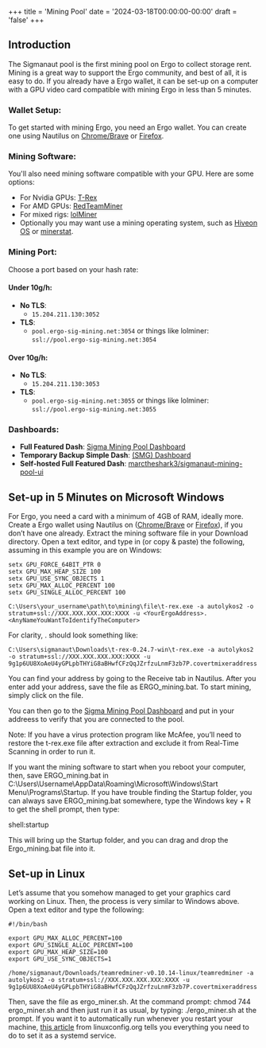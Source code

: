 +++
title = 'Mining Pool'
date = '2024-03-18T00:00:00-00:00'
draft = 'false'
+++

## Introduction

The Sigmanaut pool is the first mining pool on Ergo to collect storage rent. Mining is a great way to support the Ergo community, and best of all, it is easy to do. If you already have a Ergo wallet, it can be set-up on a computer with a GPU video card compatible with mining Ergo in less than 5 minutes.

### Wallet Setup:

To get started with mining Ergo, you need an Ergo wallet. You can create one using Nautilus on [Chrome/Brave](https://chrome.google.com/webstore/detail/nautilus-wallet/gjlmehlldlphhljhpnlddaodbjjcchai) or [Firefox](https://addons.mozilla.org/bs/firefox/addon/nautilus/).

### Mining Software:

You'll also need mining software compatible with your GPU. Here are some options:
- For Nvidia GPUs: [T-Rex](https://github.com/trexminer/T-Rex/releases/)
- For AMD GPUs: [RedTeamMiner](https://github.com/todxx/teamredminer/releases)
- For mixed rigs: [lolMiner](https://github.com/Lolliedieb/lolMiner-releases/releases)
- Optionally you may want use a mining operating system, such as [Hiveon OS](https://hiveon.com/os/) or [minerstat](https://minerstat.com/).

### Mining Port:

Choose a port based on your hash rate:

#### Under 10g/h:

- **No TLS**:
  - `15.204.211.130:3052`
- **TLS**:
  - `pool.ergo-sig-mining.net:3054` or things like lolminer: `ssl://pool.ergo-sig-mining.net:3054`

#### Over 10g/h:

- **No TLS**:
  - `15.204.211.130:3053`
- **TLS**:
  - `pool.ergo-sig-mining.net:3055` or things like lolminer: `ssl://pool.ergo-sig-mining.net:3055`

### Dashboards:

- **Full Featured Dash**: [Sigma Mining Pool Dashboard](https://dash.ergo-sig-mining.net/)
- **Temporary Backup Simple Dash**: [(SMG) Dashboard](https://my.ergoport.dev/cgi-bin/mining/mining_all.html)
- **Self-hosted Full Featured Dash**: [marctheshark3/sigmanaut-mining-pool-ui](https://github.com/marctheshark3/sigmanaut-mining-pool-ui/tree/main)

## Set-up in 5 Minutes on Microsoft Windows

For Ergo, you need a card with a minimum of 4GB of RAM, ideally more. Create a Ergo wallet using Nautilus on ([Chrome/Brave](https://chrome.google.com/webstore/detail/nautilus-wallet/gjlmehlldlphhljhpnlddaodbjjcchai) or [Firefox](https://addons.mozilla.org/bs/firefox/addon/nautilus/)), if you don’t have one already. Extract the mining software file in your Download directory. Open a text editor, and type in (or copy & paste) the following, assuming in this example you are on Windows:

```
setx GPU_FORCE_64BIT_PTR 0
setx GPU_MAX_HEAP_SIZE 100
setx GPU_USE_SYNC_OBJECTS 1
setx GPU_MAX_ALLOC_PERCENT 100
setx GPU_SINGLE_ALLOC_PERCENT 100

C:\Users\your_username\path\to\mining\file\t-rex.exe -a autolykos2 -o stratum+ssl://XXX.XXX.XXX.XXX:XXXX -u <YourErgoAddress>.<AnyNameYouWantToIdentifyTheComputer>
```

For clarity, <YourErgoAddress>.<AnyNameYouWantToIdentifyTheComputer> should look something like:

```
C:\Users\sigmanaut\Downloads\t-rex-0.24.7-win\t-rex.exe -a autolykos2 -o stratum+ssl://XXX.XXX.XXX.XXX:XXXX -u 9g1p6UU8XoAeU4yGPLpbTHYiG8aBHwfCFzQqJZrfzuLnmF3zb7P.covertmixeraddress
```

You can find your address by going to the Receive tab in Nautilus. After you enter add your address, save the file as ERGO_mining.bat. To start mining, simply click on the file.


You can then go to the [Sigma Mining Pool Dashboard](https://dash.ergo-sig-mining.net/) and put in your addreess to verify that you are connected to the pool.

Note: If you have a virus protection program like McAfee, you’ll need to restore the t-rex.exe file after extraction and exclude it from Real-Time Scanning in order to run it.

If you want the mining software to start when you reboot your computer, then, save ERGO_mining.bat in C:\Users\Username\AppData\Roaming\Microsoft\Windows\Start Menu\Programs\Startup. If you have trouble finding the Startup folder, you can always save ERGO_mining.bat somewhere, type the Windows key + R to get the shell prompt, then type:

shell:startup 

This will bring up the Startup folder, and you can drag and drop the Ergo_mining.bat file into it. 

## Set-up in Linux

Let’s assume that you somehow managed to get your graphics card working on Linux. Then, the process is very similar to Windows above. Open a text editor and type the following:

```
#!/bin/bash

export GPU_MAX_ALLOC_PERCENT=100
export GPU_SINGLE_ALLOC_PERCENT=100
export GPU_MAX_HEAP_SIZE=100
export GPU_USE_SYNC_OBJECTS=1

/home/sigmanaut/Downloads/teamredminer-v0.10.14-linux/teamredminer -a autolykos2 -o stratum+ssl://XXX.XXX.XXX.XXX:XXXX -u  9g1p6UU8XoAeU4yGPLpbTHYiG8aBHwfCFzQqJZrfzuLnmF3zb7P.covertmixeraddress
```

Then, save the file as ergo_miner.sh. At the command prompt: chmod 744 ergo_miner.sh and then just run it as usual, by typing: ./ergo_miner.sh at the prompt. If you want it to automatically run whenever you restart your machine, [this article](https://linuxconfig.org/how-to-run-script-on-startup-on-ubuntu-20-04-focal-fossa-server-desktop) from linuxconfig.org tells you everything you need to do to set it as a systemd service.
